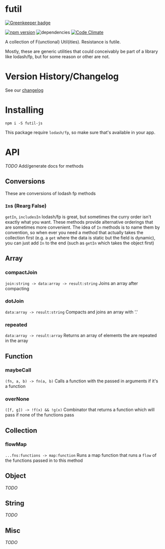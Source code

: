 # futil
[![Greenkeeper badge](https://badges.greenkeeper.io/smartprocure/futil.svg)](https://greenkeeper.io/)

[![npm version](https://badge.fury.io/js/futil-js.svg)](https://badge.fury.io/js/futil-js) ![dependencies](https://david-dm.org/smartprocure/futil-js.svg) [![Code Climate](https://codeclimate.com/github/smartprocure/futil-js/badges/gpa.svg)](https://codeclimate.com/github/smartprocure/futil-js)

A collection of F(unctional) Util(ities). Resistance is futile.

Mostly, these are generic utilities that could conceivably be part of a library like lodash/fp, but for some reason or other are not.

# Version History/Changelog
See our [changelog](https://github.com/smartprocure/futil-js/blob/master/CHANGELOG.md)

# Installing
`npm i -S futil-js`

This package require `lodash/fp`, so make sure that's available in your app.

# API
*TODO* Add/generate docs for methods

## Conversions
These are conversions of lodash fp methods

### `In`s (Rearg False)
`getIn`, `includesIn`
lodash/fp is great, but sometimes the curry order isn't exactly what you want.
These methods provide alternative orderings that are sometimes more convenient.
The idea of `In` methods is to name them by convention, so when ever you need a method that actually takes the collection first (e.g. a `get` where the data is static but the field is dynamic), you can just add `In` to the end (such as `getIn` which takes the object first)


## Array

### compactJoin
`join:string -> data:array -> result:string`
Joins an array after compacting

### dotJoin
`data:array -> result:string`
Compacts and joins an array with '.'

### repeated
`data:array -> result:array`
Returns an array of elements the are repeated in the array


## Function

### maybeCall
`(fn, a, b) -> fn(a, b)`
Calls a function with the passed in arguments if it's a function

### overNone
`([f, g]) -> !f(x) && !g(x)`
Combinator that returns a function which will pass if none of the functions pass


## Collection

### flowMap
`...fns:functions -> map:function`
Runs a map function that runs a `flow` of the functions passed in to this method


## Object
*TODO*


## String
*TODO*


## Misc
*TODO*